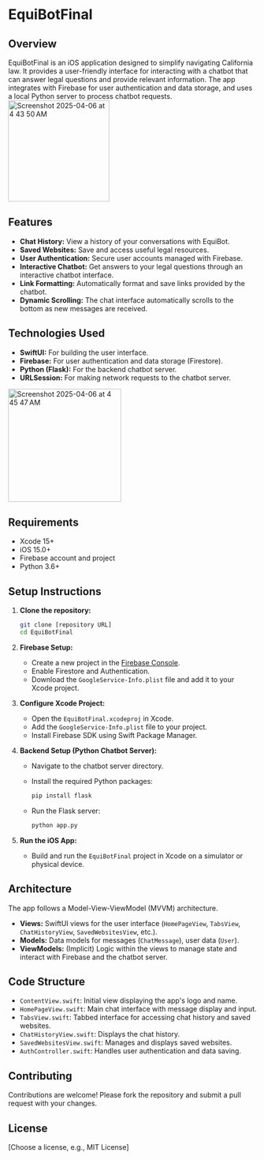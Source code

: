 # EquiBotFinal

## Overview

EquiBotFinal is an iOS application designed to simplify navigating California law. It provides a user-friendly interface for interacting with a chatbot that can answer legal questions and provide relevant information. The app integrates with Firebase for user authentication and data storage, and uses a local Python server to process chatbot requests.
<img width="205" alt="Screenshot 2025-04-06 at 4 43 50 AM" src="https://github.com/user-attachments/assets/90753387-77f8-41d1-8ea8-702579601b6c" />


## Features

-   **Chat History:** View a history of your conversations with EquiBot.
-   **Saved Websites:** Save and access useful legal resources.
-   **User Authentication:** Secure user accounts managed with Firebase.
-   **Interactive Chatbot:** Get answers to your legal questions through an interactive chatbot interface.
-   **Link Formatting:** Automatically format and save links provided by the chatbot.
-   **Dynamic Scrolling:** The chat interface automatically scrolls to the bottom as new messages are received.

## Technologies Used

-   **SwiftUI:** For building the user interface.
-   **Firebase:** For user authentication and data storage (Firestore).
-   **Python (Flask):** For the backend chatbot server.
-   **URLSession:** For making network requests to the chatbot server.
<img width="229" alt="Screenshot 2025-04-06 at 4 45 47 AM" src="https://github.com/user-attachments/assets/016ea1d2-a4ec-4968-b609-a945db58d9f1" />

## Requirements

-   Xcode 15+
-   iOS 15.0+
-   Firebase account and project
-   Python 3.6+

## Setup Instructions

1.  **Clone the repository:**

    ```bash
    git clone [repository URL]
    cd EquiBotFinal
    ```

2.  **Firebase Setup:**

    -   Create a new project in the [Firebase Console](https://console.firebase.google.com/).
    -   Enable Firestore and Authentication.
    -   Download the `GoogleService-Info.plist` file and add it to your Xcode project.

3.  **Configure Xcode Project:**

    -   Open the `EquiBotFinal.xcodeproj` in Xcode.
    -   Add the `GoogleService-Info.plist` file to your project.
    -   Install Firebase SDK using Swift Package Manager.

4.  **Backend Setup (Python Chatbot Server):**

    -   Navigate to the chatbot server directory.
    -   Install the required Python packages:

        ```bash
        pip install flask
        ```

    -   Run the Flask server:

        ```bash
        python app.py
        ```

5.  **Run the iOS App:**

    -   Build and run the `EquiBotFinal` project in Xcode on a simulator or physical device.

## Architecture

The app follows a Model-View-ViewModel (MVVM) architecture.

-   **Views:** SwiftUI views for the user interface (`HomePageView`, `TabsView`, `ChatHistoryView`, `SavedWebsitesView`, etc.).
-   **Models:** Data models for messages (`ChatMessage`), user data (`User`).
-   **ViewModels:** (Implicit) Logic within the views to manage state and interact with Firebase and the chatbot server.

## Code Structure

-   `ContentView.swift`: Initial view displaying the app's logo and name.
-   `HomePageView.swift`: Main chat interface with message display and input.
-   `TabsView.swift`: Tabbed interface for accessing chat history and saved websites.
-   `ChatHistoryView.swift`: Displays the chat history.
-   `SavedWebsitesView.swift`: Manages and displays saved websites.
-   `AuthController.swift`: Handles user authentication and data saving.

## Contributing

Contributions are welcome! Please fork the repository and submit a pull request with your changes.

## License

[Choose a license, e.g., MIT License]
